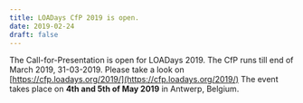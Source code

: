 ```yaml
---
title: LOADays CfP 2019 is open.
date: 2019-02-24
draft: false
---
```


The Call-for-Presentation is open for LOADays 2019.
The CfP runs till end of March 2019, 31-03-2019.
Please take a look on [https://cfp.loadays.org/2019/](https://cfp.loadays.org/2019/)
The event takes place on __4th and 5th of May 2019__ in Antwerp, Belgium.
